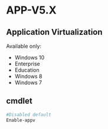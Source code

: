 # APP-V5.X

## Application Virtualization
Available only: 
 * Windows 10
  * Enterprise 
  * Education
 * Windows 8
 * Windows 7

## cmdlet
````PowerShell
#Disabled default
Enable-appv
````
